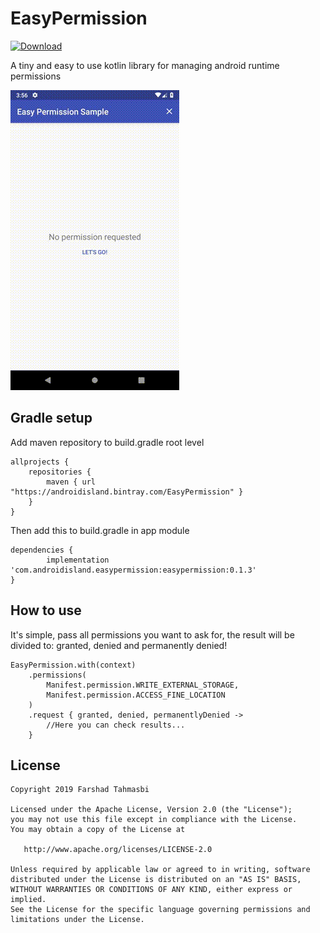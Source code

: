 # EasyPermission
 [ ![Download](https://api.bintray.com/packages/androidisland/EasyPermission/easypermission/images/download.svg?version=0.1.3) ](https://bintray.com/androidisland/EasyPermission/easypermission/0.1.3/link)

A tiny and easy to use kotlin library for managing android runtime permissions

![](sample-gif.gif)

## Gradle setup

Add maven repository to build.gradle root level

	allprojects {
		repositories {
			maven { url  "https://androidisland.bintray.com/EasyPermission" }
		}
	}
  
Then add this to build.gradle in app module
  
  	dependencies {
	        implementation 'com.androidisland.easypermission:easypermission:0.1.3'
	}

## How to use

It's simple, pass all permissions you want to ask for,
the result will be divided to: granted, denied and permanently denied!

    EasyPermission.with(context)
        .permissions(
            Manifest.permission.WRITE_EXTERNAL_STORAGE,
            Manifest.permission.ACCESS_FINE_LOCATION
        )
        .request { granted, denied, permanentlyDenied ->
            //Here you can check results...
        }
## License

    Copyright 2019 Farshad Tahmasbi
    
    Licensed under the Apache License, Version 2.0 (the "License");
    you may not use this file except in compliance with the License.
    You may obtain a copy of the License at
    
       http://www.apache.org/licenses/LICENSE-2.0
    
    Unless required by applicable law or agreed to in writing, software
    distributed under the License is distributed on an "AS IS" BASIS,
    WITHOUT WARRANTIES OR CONDITIONS OF ANY KIND, either express or implied.
    See the License for the specific language governing permissions and
    limitations under the License.    

            
